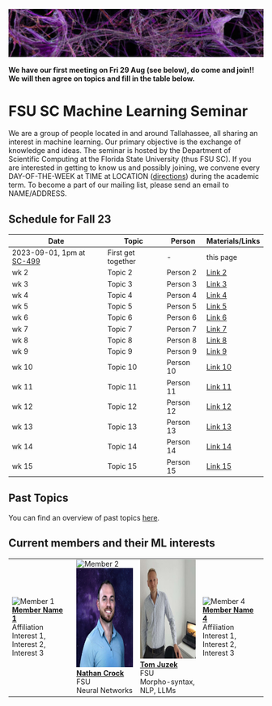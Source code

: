 ![Inspiring_banner](inspiring_banner2.jpg)

**We have our first meeting on Fri 29 Aug (see below), do come and join!! We will then agree on topics and fill in the table below.**

# FSU SC Machine Learning Seminar

We are a group of people located in and around Tallahassee, all sharing an interest in machine learning. Our primary objective is the exchange of knowledge and ideas. The seminar is hosted by the Department of Scientific Computing at the Florida State University (thus FSU SC). If you are interested in getting to know us and possibly joining, we convene every DAY-OF-THE-WEEK at TIME at LOCATION ([directions](https://goo.gl/maps/BJLxE3Q7H1MTBqMu6)) during the academic term. To become a part of our mailing list, please send an email to NAME/ADDRESS.

## Schedule for Fall 23

| Date       | Topic        | Person | Materials/Links |
|------------|--------------|--------|-----------------|
| 2023-09-01, 1pm at [SC-499](https://goo.gl/maps/BJLxE3Q7H1MTBqMu6) | First get together | - | this page |
| wk 2 | Topic 2      | Person 2 | [Link 2](#) |
| wk 3    | Topic 3      | Person 3 | [Link 3](#) |
| wk 4    | Topic 4      | Person 4 | [Link 4](#) |
| wk 5    | Topic 5      | Person 5 | [Link 5](#) |
| wk 6    | Topic 6      | Person 6 | [Link 6](#) |
| wk 7    | Topic 7      | Person 7 | [Link 7](#) |
| wk 8    | Topic 8      | Person 8 | [Link 8](#) |
| wk 9    | Topic 9      | Person 9 | [Link 9](#) |
| wk 10    | Topic 10      | Person 10 | [Link 10](#) |
| wk 11    | Topic 11      | Person 11 | [Link 11](#) |
| wk 12    | Topic 12      | Person 12 | [Link 12](#) |
| wk 13    | Topic 13      | Person 13 | [Link 13](#) |
| wk 14    | Topic 14      | Person 14 | [Link 14](#) |
| wk 15    | Topic 15      | Person 15 | [Link 15](#) |

## Past Topics

You can find an overview of past topics [here](#). 

## Current members and their ML interests

|            |            |            |            |
|------------|------------|------------|------------|
| ![Member 1](member1.jpg) <br /> [**Member Name 1**](#) <br /> Affiliation <br /> Interest 1, Interest 2, Interest 3 | ![Member 2](member2.jpg) <br /> <img src="member_jpgs/ncrock.jpg" alt="ncrock.jpg" width="196" height="196"> <br /> [**Nathan Crock**](https://www.sc.fsu.edu/people?uid=ndc08) <br /> FSU <br /> Neural Networks | <img src="member_jpgs/tjuzek2.jpg" alt="tjuzek.jpg" width="196" height="196"> <br /> [**Tom Juzek**](https://modlang.fsu.edu/person/tom-juzek) <br /> FSU <br /> Morpho-syntax, NLP, LLMs | ![Member 4](member4.jpg) <br /> [**Member Name 4**](#) <br /> Affiliation <br /> Interest 1, Interest 2, Interest 3 |




